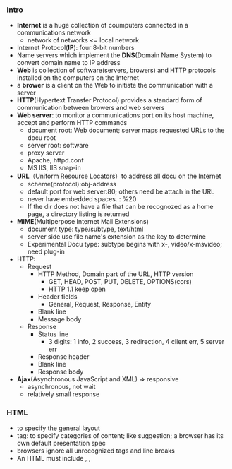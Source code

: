### Intro
- **Internet** is a huge collection of coumputers connected in a communications network
  - network of networks <= local network
- Internet Protocol(**IP**): four 8-bit numbers
- Name servers which implement the **DNS**(Domain Name System) to convert domain name to IP address
- **Web** is collection of software(servers, browers) and HTTP protocols installed on the computers on the Internet
- a **brower** is a client on the Web to initiate the communication with a server
- **HTTP**(Hypertext Transfer Protocol) provides a standard form of communication between browers and web servers
- **Web server**: to monitor a communications port on its host machine, accept and perform HTTP commands
  - document root: Web document; server maps requested URLs to the docu root
  - server root: software
  - proxy server
  - Apache, httpd.conf
  - MS IIS, IIS snap-in
- **URL**（Uniform Resource Locators）to address all docu on the Internet
  - scheme(protocol):obj-address
  - default port for web server:80; others need be attach in the URL
  - never have embedded spaces..: %20
  - If the dir does not have a file that can be recognozed as a home page, a directory listing is returned
- **MIME**(Multiperpose Internet Mail Extensions)
  - document type: type/subtype, text/html
  - server side use file name's extension as the key to determine
  - Experimental Docu type: subtype begins with x-, video/x-msvideo; need plug-in
- HTTP:
  - Request
    - HTTP Method, Domain part of the URL, HTTP version
      - GET, HEAD, POST, PUT, DELETE, OPTIONS(cors)
      - HTTP 1.1 keep open
    - Header fields
      - General, Request, Response, Entity
    - Blank line
    - Message body
  - Response
    - Status line
      - 3 digits: 1 info, 2 success, 3 redirection, 4 client err, 5 server err
    - Response header
    - Blank line
    - Response body
- **Ajax**(Asynchronous JavaScript and XML) => responsive
  - asynchronous, not wait
  - relatively small response


### HTML
- to specify the general layout
- tag: to specify categories of content; like suggestion; a browser has its own default presentation spec
- browsers ignore all unrecognized tags and line breaks
- An HTML must include <html>, <head>, <title>, <body>
- <head> always contains <title> and <meta>
- Image: GIF jiffy; JPEG Jay-peg; PNG ping
```html
<!-- comment -->
<!DOCTYPE html>
<html lang = "en">
  <head>
    <title> Sample html</title>
    <meta charset = "utf-8">
    <meta name = "keywords" content = "for search engine: html sample">
  </head>
  <body>
    <header>
      <h1> 6 levels headings </h1>
      <h6> heading </h6>
    </header>
    <p> multiple   spaces in p will be replaced by single space <br />
    </p>
    <pre>  to
             preserve
                     the white spaces
    </pre>
    <blockquote>
      "will be indented on both sides mostly as quotes"
    </blockquote>
    
    <p> content-based style tags</p>
    <em>italics</em>
    <strong>bold</strong>
    <code> X<sub>2</sub><sup>3</sup></code>
    
    <p> character entities like 2 &lt 5</p>
    <!-- horizonal rule -->
    <hr />
    
    
    <a href = "google.com"> 
      <img src= "image/goog_logo.jpeg" alt = "just logo pic">
      Image as an effective link
    </a>
    
    <h2 id = "uniqId"> id attribut must be unique within the docu</h2>
    <a href = "#uniqId"> back to id </a>
    
    <ul>
      <li> unordered list </li>
      <ol> 
        <li> ordered list, nested</li>
      </ol>
    </ul>
    
    <dl>
      <dt> page 234</dt>
      <dd> definition list <dd>
    </dl>
    
    <table>
       <caption> sample table </caption>
       <tr>
         <th colspan = "1"> header</th>
       </tr>
       <tr>
         <td> data1 </td>
         <td> data2 </td>
       </tr>
    </table>
    <form action = "call">
      <input type = "text" name = "comment" size = "25" maxlength = "25">
      <!-- type as checkbox, radio-->
      <select name = "classes" >
        <option> English </option>
        <option> others a lot .. </option>
      </select>
      <textarea name = "draft" row = "3", cols = "40">
        (long and meaningless)
      </textarea>
      <input type = "submit" value = "trigger">
      <input type = "reset"  value = "to default">
    </form>
    <!--html5-->
    <audio contols = "controls">
       <source src = "xx.ogg" />
       <source src = "xx.wav" />
       <source src = "xx.mp3" />
    </audio>
    <vedio contols = "controls" width = "900" heigth = "600" autoplay = "autoplay" preload = "preload">
       <source src = "xx.ogv" />
       <source src = "xx.webm" />
       <source src = "xx.mp4" />
    </audio>
    <time datetime = "2019-07-04T15:45" pubdate = "pubdate">
       Today
    </time>
  </body>
</html>
```
- html5 organization elements
```html
  - <header>, <footer>, <hgroup>, <artclel>
  - <section>
  - <aside>, <nav>
```

#### html
- case insensitve
- can omit closed tag
- attribute value must be quoted only if contans special char


### CSS
- benefit: imposing consistency on the styl of Web documens
- lower-level style sheets can override higher level style sheets
  - inline: tag, appear in opening tag
  - document: whole html body, ```<head> <style>```
  - external: any htmls,``` <link>```
  
- comment: /*  */

#### Selector
- simple: element name
- class: ````p.normal {prop-val list}  <p class = "normal">````
- Generic: more than one tag ```.normal```
- id: ```#spec-id {list}```
- Contextual: position chain, direct child ```ul ol {list}```
- Pseudo: events like link, visited, focus, hover ```h2:hover {list}```

#### Properties
- fonts, lists, alignment of text, margins, colors, background, borders
- Font:
  - font-family: generic font
  - font-size: 12em == 120%
  - font-variant: small-caps
  - font-style: italic
  - font-weight: bold
  - font: includes all types
  - text-decoration: line-through, overline, underline
  - letter-spacing: spaces between letters
- List
  - ul level, li level
  - bullet: can use image
- Aligment of text
  - text-indent
- Color
  - color: foreground
  - background-color
  
#### Box Model
- padding is the space between the content of an elelment and its border
- margin is the space between the border of two elements

```html
no default layout
<span> line
  
<div> section
```
#### Conflict
- 1. level
  - ```!important``` user origin
  - ```!important```author orign
  - normal author origin
  - normal user 
  - any browser
- specificity
  - id
  - class, pseudo
  - contextual
  - universal
- most recently seen: exteranl as seen in link or @import
  

### JS
- explicit embedding: in HTML ```<script>```
```html
<!--
// JS code in case browser doesn't have JS interpreters
// -->
```
- implicit embedding: ```<script tyoe = "text/javascript" src = "roots.js" />```
- prototype-based inheritance
- JS objects are collections of properties, root object is Object
- Number, String, Boolean, undefined, null
  - undefined: a Type; means a variable has been declared but has not yet been assigned a value. initialized by JavaScript with a default value of undefined
  - null is object; an assignment value. done programmatically
```javascript
var today = new Date();
```
#### Window
- an HTML document
- two prop:
  - document: Document object
  - window
  

```js
// dyamically creating HTML document content, ca include any tag
document.write("It is " + result+ "<br />");

// default object for JS is Window object
alert("Alert it \n"); // OK
confirm("Approve?"); // OK, Cancel
prompt("Waht's your name", "type your name"); // OK, Cancel, textfield
```
- false : "", "0", null, 0
- strictly equal: ===
```js
var list = [1, 2, '5', "23"];
// sort alphabetically by default
function num_reverse_order(a, b) {return b - 1};
list.sort(num_reverse_order);
list.length
```
- declared without var is global scope
- ^, $ only used in head/end to make effect
```js
var isValidPhone = str.search(/^\d{3}-\d{3}-\d{4}$/);
```

- this
  - bind: bind this with preset value
  - Store reference to context/this inside another variable
  - arrow: ES6
```js
var module = {
  x: 42,
  getX: function() {
    return this.x;
  }
}

var unboundGetX = module.getX;
console.log(unboundGetX()); // The function gets invoked at the global scope
// expected output: undefined

var boundGetX = unboundGetX.bind(module);
console.log(boundGetX());
// expected output: 42

function MyConstructor(data, transport) {
    this.data = data;
    transport.on('data', () => alert(this.data));
}
```
- SIAF(self-invoked anonymous function)
```js
for (var i=0; i<5; i++){
  setTimeout(function(){ 
    console.log(i); 
    }, 1000);
}
// all 5

for (var i=0; i<5; i++){
  (function (j){
    setTimeout(function(){ 
      console.log(j); 
      }, 1000);
   })(i);
}
```
- Closure: fucntion has access to the var in parent scope even after parent functions have returned
  - To use a closure, define a function inside another function and expose it. To expose a function, return it or pass it to another function.
  - The inner function will have access to the variables in the outer function scope, even after the outer function has returned.
```js
//
var xhr = new XMLHttpRequest();
xhr.open("POST", url, true);
xhr.setRequestHeader(yourId, "wz12312");
var fd = ew FormData;
var obj = this;
xht.onreadystartchange = function() {
  this;// XMLHttpRequest
  obj.otherFunc();
}
xhr.send(fd);
```



